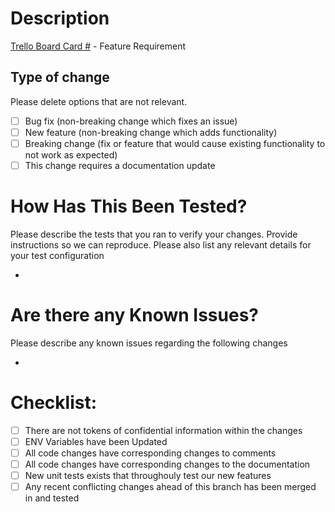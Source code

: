 # Description

[Trello Board Card #]() - Feature Requirement 

## Type of change

Please delete options that are not relevant.

- [ ] Bug fix (non-breaking change which fixes an issue)
- [ ] New feature (non-breaking change which adds functionality)
- [ ] Breaking change (fix or feature that would cause existing functionality to not work as expected)
- [ ] This change requires a documentation update

# How Has This Been Tested?

Please describe the tests that you ran to verify your changes. Provide instructions so we can reproduce. Please also list any relevant details for your test configuration

* 

# Are there any Known Issues?

Please describe any known issues regarding the following changes

* 


# Checklist:

- [ ] There are not tokens of confidential information within the changes
- [ ] ENV Variables have been Updated
- [ ] All code changes have corresponding changes to comments
- [ ] All code changes have corresponding changes to the documentation
- [ ] New unit tests exists that throughouly test our new features
- [ ] Any recent conflicting changes ahead of this branch has been merged in and tested